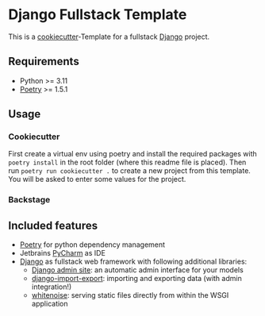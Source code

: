 Django Fullstack Template
=========================

This is a [cookiecutter](https://cookiecutter.readthedocs.io/en/stable/)-Template for a fullstack [Django](https://www.djangoproject.com/) project. 

## Requirements

- Python >= 3.11
- [Poetry](https://python-poetry.org/) >= 1.5.1

## Usage

### Cookiecutter

First create a virtual env using poetry and install the required packages with `poetry install` in the root folder (where this readme file is placed). Then run `poetry run cookiecutter .` to create a new project from this template. You will be asked to enter some values for the project.

### Backstage



## Included features

- [Poetry](https://python-poetry.org/) for python dependency management
- Jetbrains [PyCharm](https://www.jetbrains.com/pycharm/) as IDE
- [Django](https://www.djangoproject.com/) as fullstack web framework with following additional libraries:
  - [Django admin site](https://docs.djangoproject.com/en/4.2/ref/contrib/admin/): an automatic admin interface for your models
  - [django-import-export](https://django-import-export.readthedocs.io/): importing and exporting data (with admin integration!)
  - [whitenoise](https://whitenoise.readthedocs.io/): serving static files directly from within the WSGI application

